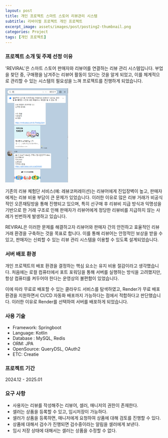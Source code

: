 ```yaml
---
layout: post
title: 개인 프로젝트 스마트 스토어 리뷰관리 시스템
subtitle: 리바이럴 프로젝트 개인 프로젝트
excerpt_image: assets/images/post/posting2-thumbnail.png
categories: Project
tags: [개인 프로젝트]
---
```


### 프로젝트 소개 및 주제 선정 이유
'REVIRAL'은 스마트 스토어 판매자와 리뷰어를 연결하는 리뷰 관리 시스템입니다.
부업을 찾던 중, 구매평을 남겨주는 리뷰어 활동이 있다는 것을 알게 되었고, 이를 체계적으로 관리할 수 있는 시스템의 필요성을 느껴 프로젝트를 진행하게 되었습니다.

<img style="width: 200px;" src="/assets/images/post/project1_reason.png" alt="reason"/>

기존의 리뷰 체험단 서비스(예: 레뷰코퍼레이션)는 리뷰어에게 진입장벽이 높고, 판매자에게는 리뷰 비용 부담이 큰 문제가 있었습니다.
이러한 이유로 많은 리뷰 거래가 비공식적인 오픈채팅방을 통해 진행되고 있으며,
특히 선구매 후 리뷰비 지급 방식과 익명성을 기반으로 한 거래 구조로 인해 판매자가 리뷰어에게 정당한 리뷰비를 지급하지 않는 사례가 빈번하게 발생하고 있습니다.

REVIRAL은 이러한 문제를 해결하고자 리뷰어와 판매자 간의 안전하고 효율적인 리뷰 거래 환경을 구축하는 것을 목표로 합니다.
이를 통해 리뷰어는 안정적인 보상을 받을 수 있고, 판매자는 신뢰할 수 있는 리뷰 관리 시스템을 이용할 수 있도록 설계되었습니다.

### 서버 배포 환경
개인 프로젝트의 배포 환경을 결정하는 핵심 요소는 유지 비용 절감이라고 생각했습니다.
처음에는 로컬 컴퓨터에서 포트 포워딩을 통해 서버를 실행하는 방식을 고려했지만,
항상 컴퓨터를 켜두어야 한다는 운영상의 불편함이 있었습니다.

이에 따라 무료로 배포할 수 있는 클라우드 서비스를 탐색하였고,
Render가 무료 배포 환경을 지원하면서 CI/CD 자동화 배포까지 가능하다는 점에서 적합하다고 판단했습니다.
이러한 이유로 Render를 선택하여 서버를 배포하게 되었습니다.

### 사용 기술
- Framework: Springboot
- Language: Kotlin
- Database : MySQL, Redis
- ORM: JPA
- OpenSource: QueryDSL, OAuth2
- ETC: Creatie

### 프로젝트 기간
2024.12 - 2025.01

### 요구 사항

- 사용자는 리뷰를 작성해주는 리뷰어, 셀러, 매니저의 권한이 존재한다.
- 셀러는 상품을 등록할 수 있고, 임시저장이 가능하다.
- 셀러가 상품을 등록하면, 매니저에게 요청하여 상품에 대해 검토를 진행할 수 있다.
- 상품에 대해서 검수가 진행되면 검수중이라는 알림을 셀러에게 보낸다.
- 임시 저장 상태에 대해서는 셀러는 상품을 수정할 수 없다.
